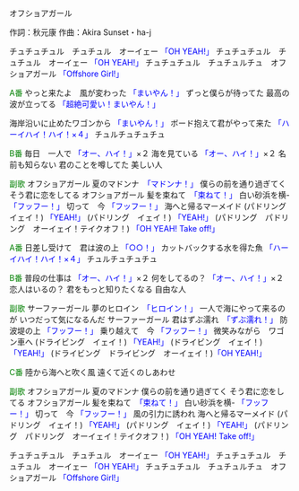 オフショアガール

作詞：秋元康
作曲：Akira Sunset・ha-j

チュチュチュル　チュチュル　オーイェー <font color=blue>「OH YEAH!」</font>
チュチュチュル　チュチュル　オーイェー <font color=blue>「OH YEAH!」</font>
チュチュチュル　チュチュルチュ　オフショアガール <font color=blue>「Offshore Girl!」</font>

<font color=green>A番</font>
やっと来たよ　風が変わった <font color=blue>「まいやん！」</font>
ずっと僕らが待ってた 
最高の波が立ってる <font color=blue>「超絶可愛い！まいやん！」</font>

海岸沿いに止めたワゴンから <font color=blue>「まいやん！」</font>
ボード抱えて君がやって来た <font color=blue>「ハーイハイ！ハイ！×４」</font>
チュルチュチュチュ

<font color=green>B番</font>
毎日　一人で <font color=blue>「オー、ハイ！」</font>×２ 
海を見ている <font color=blue>「オー、ハイ！」</font>×２ 
名前も知らない
君のことを噂してた
美しい人

<font color=green>副歌</font>
オフショアガール
夏のマドンナ　<font color=blue>「マドンナ！」</font>
僕らの前を通り過ぎてく
そう君に恋をしてる
オフショアガール
髪を束ねて　<font color=blue>「束ねて！」</font>
白い砂浜を横- <font color=blue>「フッフー！」</font>
切って　今 <font color=blue>「フッフー！」</font> 
海へと帰るマーメイド
(パドリング　イェイ！) <font color=blue>「YEAH!」</font>
(パドリング　イェイ！) <font color=blue>「YEAH!」</font>
(パドリング　パドリング　オーイェイ！テイクオフ！) <font color=blue>「OH YEAH! Take off!」</font>

<font color=green>A番</font>
日差し受けて　君は波の上 <font color=blue>「○○！」</font> 
カットバックする水を得た魚 <font color=blue>「ハーイハイ！ハイ！×４」</font> 
チュルチュチュチュ

<font color=green>B番</font>
普段の仕事は <font color=blue>「オー、ハイ！」</font>×２ 
何をしてるの？ <font color=blue>「オー、ハイ！」</font>×２ 
恋人はいるの？
君をもっと知りたくなる
自由な人

<font color=green>副歌</font>
サーファーガール
夢のヒロイン　<font color=blue>「ヒロイン！」</font>
一人で海にやって来るのが
いつだって気になるんだ
サーファーガール
君はずぶ濡れ　<font color=blue>「ずぶ濡れ！」</font>
防波堤の上 <font color=blue>「フッフー！」</font> 
乗り越えて　今 <font color=blue>「フッフー！」</font> 
微笑みながら　ワゴン車へ
(ドライビング　イェイ！) <font color=blue>「YEAH!」</font>
(ドライビング　イェイ！) <font color=blue>「YEAH!」</font>
(ドライビング　ドライビング　オーイェイ！)<font color=blue>「OH YEAH!」</font>

<font color=green>C番</font>
陸から海へと吹く風
遠くて近くのしあわせ

<font color=green>副歌</font>
オフショアガール
夏のマドンナ
僕らの前を通り過ぎてく
そう君に恋をしてる
オフショアガール
髪を束ねて　<font color=blue>「束ねて！」</font>
白い砂浜を横- <font color=blue>「フッフー！」</font> 
切って　今 <font color=blue>「フッフー！」</font> 
風の引力に誘われ
海へと帰るマーメイド
(パドリング　イェイ！) <font color=blue>「YEAH!」</font>
(パドリング　イェイ！) <font color=blue>「YEAH!」</font>
(パドリング　パドリング　オーイェイ！テイクオフ！) <font color=blue>「OH YEAH! Take off!」</font>

チュチュチュル　チュチュル　オーイェー <font color=blue>「OH YEAH!」</font>
チュチュチュル　チュチュル　オーイェー <font color=blue>「OH YEAH!」</font>
チュチュチュル　チュチュルチュ　オフショアガール <font color=blue>「Offshore Girl!」</font>
